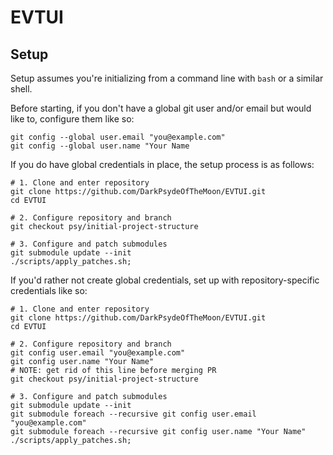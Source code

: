# EVTUI

## Setup

Setup assumes you're initializing from a command line with `bash` or a similar shell.

Before starting, if you don't have a global git user and/or email but would like to, configure them like so:

```
git config --global user.email "you@example.com"
git config --global user.name "Your Name
```

If you do have global credentials in place, the setup process is as follows:

```
# 1. Clone and enter repository
git clone https://github.com/DarkPsydeOfTheMoon/EVTUI.git
cd EVTUI

# 2. Configure repository and branch
git checkout psy/initial-project-structure

# 3. Configure and patch submodules
git submodule update --init
./scripts/apply_patches.sh;
```

If you'd rather not create global credentials, set up with repository-specific credentials like so:

```
# 1. Clone and enter repository
git clone https://github.com/DarkPsydeOfTheMoon/EVTUI.git
cd EVTUI

# 2. Configure repository and branch
git config user.email "you@example.com"
git config user.name "Your Name"
# NOTE: get rid of this line before merging PR
git checkout psy/initial-project-structure

# 3. Configure and patch submodules
git submodule update --init
git submodule foreach --recursive git config user.email "you@example.com"
git submodule foreach --recursive git config user.name "Your Name"
./scripts/apply_patches.sh;
```

